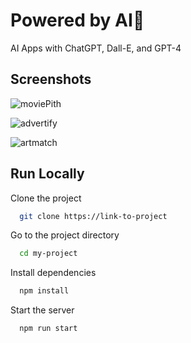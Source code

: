 
# Powered by AI🤖 
AI Apps with ChatGPT, Dall-E, and GPT-4




## Screenshots
![moviePith](https://github.com/faanid/open-ai-movie-idea/assets/73032767/428ddf04-74b6-434f-93c0-92e6de10b35e)


![advertify](https://github.com/faanid/open-ai-movie-idea/assets/73032767/ca55e6c3-1802-4d96-b782-6634e75e995f)

![artmatch](https://github.com/faanid/open-ai-movie-idea/assets/73032767/d2011bd1-7d32-4a9c-bc47-28510838b92f)


## Run Locally

Clone the project

```bash
  git clone https://link-to-project
```

Go to the project directory

```bash
  cd my-project
```

Install dependencies

```bash
  npm install
```

Start the server

```bash
  npm run start
```


